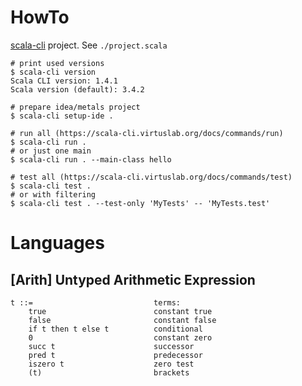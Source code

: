 # HowTo
[scala-cli](https://scala-cli.virtuslab.org/) project. See `./project.scala`

```shell
# print used versions
$ scala-cli version
Scala CLI version: 1.4.1
Scala version (default): 3.4.2

# prepare idea/metals project
$ scala-cli setup-ide .

# run all (https://scala-cli.virtuslab.org/docs/commands/run)
$ scala-cli run .
# or just one main
$ scala-cli run . --main-class hello

# test all (https://scala-cli.virtuslab.org/docs/commands/test)
$ scala-cli test .
# or with filtering
$ scala-cli test . --test-only 'MyTests' -- 'MyTests.test'
```

# Languages
## [Arith] Untyped Arithmetic Expression
```bnf
t ::=                           terms:
    true                        constant true
    false                       constant false
    if t then t else t          conditional
    0                           constant zero
    succ t                      successor
    pred t                      predecessor
    iszero t                    zero test
    (t)                         brackets
```